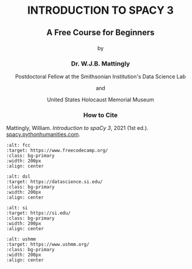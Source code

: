 # <p align="center">INTRODUCTION TO SPACY 3</p>
## <p align="center">A Free Course for Beginners</p>
<p align="center">by</p>

### <p align="center">Dr. W.J.B. Mattingly</p>
<p align="center">Postdoctoral Fellow at the Smithsonian Institution's Data Science Lab</p>
<p align="center">and</p>
<p align="center">United States Holocaust Memorial Museum</p>

### <p align="center">How to Cite</p>
Mattingly, William. <i>Introduction to spaCy 3</i>, 2021 (1st ed.). <a href="spacy.pythonhumanities.com" target="_blank">spacy.pythonhumanities.com</a>.
<p align="center">
    
```{image} ./images/freecodecampfull.png
:alt: fcc
:target: https://www.freecodecamp.org/
:class: bg-primary
:width: 200px
:align: center
``` 
```{image} ./images/data_science_lab_logo.png
:alt: dsl
:target: https://datascience.si.edu/
:class: bg-primary
:width: 200px
:align: center
```
```{image} ./images/si_logo.jpg
:alt: si
:target: https://si.edu/
:class: bg-primary
:width: 200px
:align: center
```
  ```{image} ./images/ushmm_logo.jpg
:alt: ushmm
:target: https://www.ushmm.org/
:class: bg-primary
:width: 200px
:align: center
```
    
</p>

